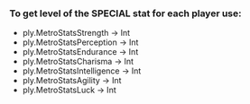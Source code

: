 ### To get level of the SPECIAL stat for each player use:
- ply.MetroStatsStrength        -> Int
- ply.MetroStatsPerception      -> Int
- ply.MetroStatsEndurance       -> Int
- ply.MetroStatsCharisma        -> Int
- ply.MetroStatsIntelligence    -> Int
- ply.MetroStatsAgility         -> Int
- ply.MetroStatsLuck            -> Int
